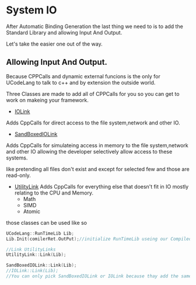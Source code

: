 # System IO

After Automatic Binding Generation the last thing we need to is to add the Standard Library and allowing Input And Output.

Let's take the easier one out of the way.

## Allowing Input And Output.

Because CPPCalls and dynamic external funcions is the only for UCodeLang to talk to c++ and by extension the outside world.

Three Classes are made to add all of CPPCalls for you so you can get to work on makeing your framework.

- [IOLink](./Reference/RunTime/IOLink.md)

Adds CppCalls for direct access to the file system,network and other IO.

- [SandBoxedIOLink](./Reference/RunTime/SandBoxedIOLink.md)

Adds CppCalls for simulateing access in memory to the file system,network and other IO allowing the developer selectively allow access to these systems.

like pretending all files don't exist and except for selected few and those are read-only.

- [UtilityLink](./Reference/RunTime/UtilityLink.md)
  Adds CppCalls for everything else that doesn't fit in IO mostly relating to the CPU and Memory.
  - Math
  - SIMD
  - Atomic

those classes can be used like so

```cpp
UCodeLang::RunTimeLib Lib;
Lib.Init(comilerRet.OutPut);//initialize RunTimeLib useing our Compiled code.

//Link UtilityLinks
UtilityLink::Link(Lib);

SandBoxedIOLink::Link(Lib);
//IOLink::Link(Lib);
//You can only pick SandBoxedIOLink or IOLink because thay add the same funcions
```
